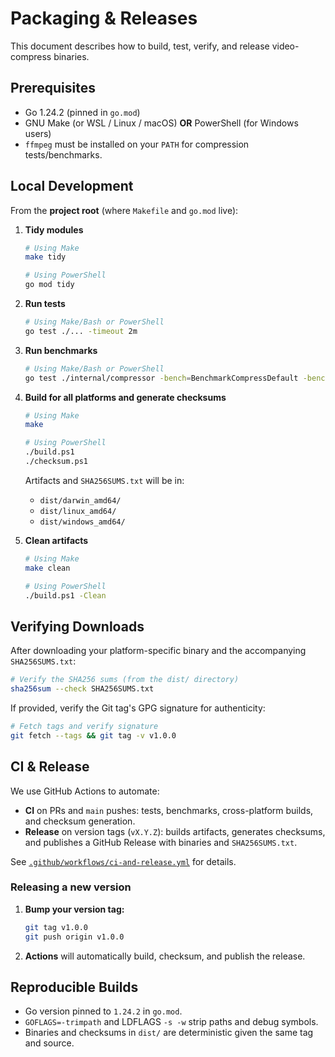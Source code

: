 # Packaging & Releases

This document describes how to build, test, verify, and release video-compress binaries.

## Prerequisites

- Go 1.24.2 (pinned in `go.mod`)
- GNU Make (or WSL / Linux / macOS) **OR** PowerShell (for Windows users)
- `ffmpeg` must be installed on your `PATH` for compression tests/benchmarks.

## Local Development

From the **project root** (where `Makefile` and `go.mod` live):

1. **Tidy modules**

   ```bash
   # Using Make
   make tidy

   # Using PowerShell
   go mod tidy
   ```

2. **Run tests**

   ```bash
   # Using Make/Bash or PowerShell
   go test ./... -timeout 2m
   ```

3. **Run benchmarks**

   ```bash
   # Using Make/Bash or PowerShell
   go test ./internal/compressor -bench=BenchmarkCompressDefault -benchtime=1s
   ```

4. **Build for all platforms and generate checksums**

   ```bash
   # Using Make
   make

   # Using PowerShell
   ./build.ps1
   ./checksum.ps1
   ```

   Artifacts and `SHA256SUMS.txt` will be in:

   - `dist/darwin_amd64/`
   - `dist/linux_amd64/`
   - `dist/windows_amd64/`

5. **Clean artifacts**

   ```bash
   # Using Make
   make clean

   # Using PowerShell
   ./build.ps1 -Clean
   ```

## Verifying Downloads

After downloading your platform-specific binary and the accompanying `SHA256SUMS.txt`:

```bash
# Verify the SHA256 sums (from the dist/ directory)
sha256sum --check SHA256SUMS.txt
```

If provided, verify the Git tag's GPG signature for authenticity:

```bash
# Fetch tags and verify signature
git fetch --tags && git tag -v v1.0.0
```

## CI & Release

We use GitHub Actions to automate:

- **CI** on PRs and `main` pushes: tests, benchmarks, cross-platform builds, and checksum generation.
- **Release** on version tags (`vX.Y.Z`): builds artifacts, generates checksums, and publishes a GitHub Release with binaries and `SHA256SUMS.txt`.

See [`.github/workflows/ci-and-release.yml`](.github/workflows/ci-and-release.yml) for details.

### Releasing a new version

1. **Bump your version tag:**
   ```bash
   git tag v1.0.0
   git push origin v1.0.0
   ```
2. **Actions** will automatically build, checksum, and publish the release.

## Reproducible Builds

- Go version pinned to `1.24.2` in `go.mod`.
- `GOFLAGS=-trimpath` and LDFLAGS `-s -w` strip paths and debug symbols.
- Binaries and checksums in `dist/` are deterministic given the same tag and source.
